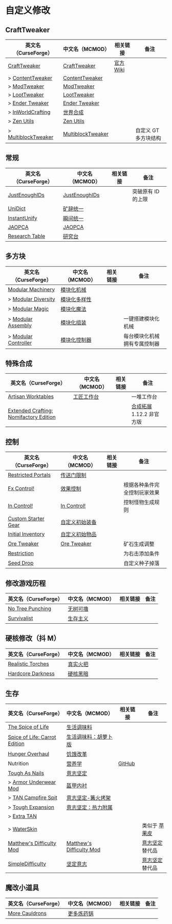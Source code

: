 # 自定义修改

## CraftTweaker

| 英文名（CurseForge）                                                                  | 中文名（MCMOD）                                           | 相关链接                                  | 备注                 |
| ------------------------------------------------------------------------------------- | --------------------------------------------------------- | ----------------------------------------- | -------------------- |
| [CraftTweaker](https://www.curseforge.com/minecraft/mc-mods/crafttweaker)             | [CraftTweaker](https://www.mcmod.cn/class/669.html)       | [官方 Wiki](https://docs.blamejared.com/) |                      |
| > [ContentTweaker](https://www.curseforge.com/minecraft/mc-mods/contenttweaker)       | [ContentTweaker](https://www.mcmod.cn/class/1497.html)    |                                           |                      |
| > [ModTweaker](https://www.curseforge.com/minecraft/mc-mods/modtweaker)               | [ModTweaker](https://www.mcmod.cn/class/448.html)         |                                           |                      |
| > [LootTweaker](https://www.curseforge.com/minecraft/mc-mods/loottweaker)             | [LootTweaker](https://www.mcmod.cn/class/2304.html)       |                                           |                      |
| > [Ender Tweaker](https://www.curseforge.com/minecraft/mc-mods/endertweaker)          | [Ender Tweaker](https://www.mcmod.cn/class/1468.html)     |                                           |                      |
| > [InWorldCrafting](https://www.curseforge.com/minecraft/mc-mods/inworldcrafting)     | [世界合成](https://www.mcmod.cn/class/1916.html)          |                                           |                      |
| > [Zen Utils](https://www.curseforge.com/minecraft/mc-mods/zenutil)                   | [Zen Utils](https://www.mcmod.cn/class/2919.html)         |                                           |                      |
| > [MultiblockTweaker](https://www.curseforge.com/minecraft/mc-mods/multiblocktweaker) | [MultiblockTweaker](https://www.mcmod.cn/class/5379.html) |                                           | 自定义 GT 多方块结构 |

## 常规

| 英文名（CurseForge）                                                          | 中文名（MCMOD）                                       | 相关链接 | 备注               |
| ----------------------------------------------------------------------------- | ----------------------------------------------------- | -------- | ------------------ |
| [JustEnoughIDs](https://www.curseforge.com/minecraft/mc-mods/jeid)            | [JustEnoughIDs](https://www.mcmod.cn/class/1389.html) |          | 突破原有 ID 的上限 |
| [UniDict](https://www.curseforge.com/minecraft/mc-mods/unidict)               | [矿辞统一](https://www.mcmod.cn/class/479.html)       |          |                    |
| [InstantUnify](https://www.curseforge.com/minecraft/mc-mods/instantunify)     | [瞬间统一](https://www.mcmod.cn/class/1284.html)      |          |                    |
| [JAOPCA](https://www.curseforge.com/minecraft/mc-mods/jaopca)                 | [JAOPCA](https://www.mcmod.cn/class/878.html)         |          |                    |
| [Research Table](https://www.curseforge.com/minecraft/mc-mods/research-table) | [研究台](https://www.mcmod.cn/class/3304.html)        |          |                    |

## 多方块

| 英文名（CurseForge）                                                                    | 中文名（MCMOD）                                      | 相关链接 | 备注                         |
| --------------------------------------------------------------------------------------- | ---------------------------------------------------- | -------- | ---------------------------- |
| [Modular Machinery](https://www.curseforge.com/minecraft/mc-mods/modular-machinery)     | [模块化机械](https://www.mcmod.cn/class/1288.html)   |          |                              |
| > [Modular Diversity](https://www.curseforge.com/minecraft/mc-mods/modular-diversity)   | [模块化多样性](https://www.mcmod.cn/class/2034.html) |          |                              |
| > [Modular Magic](https://www.curseforge.com/minecraft/mc-mods/modular-magic)           | [模块化魔法](https://www.mcmod.cn/class/2036.html)   |          |                              |
| > [Modular Assembly](https://www.curseforge.com/minecraft/mc-mods/modular-assembly)     | [模块化组装](https://www.mcmod.cn/class/5210.html)   |          | 一键搭建模块化机械           |
| > [Modular Controller](https://www.curseforge.com/minecraft/mc-mods/modular-controller) | [模块化控制器](https://www.mcmod.cn/class/4699.html) |          | 每台模块化机械拥有专属控制器 |

## 特殊合成

| 英文名（CurseForge）                                                                                                         | 中文名（MCMOD）                                    | 相关链接 | 备注                                                             |
| ---------------------------------------------------------------------------------------------------------------------------- | -------------------------------------------------- | -------- | ---------------------------------------------------------------- |
| [Artisan Worktables](https://www.curseforge.com/minecraft/mc-mods/artisan-worktables)                                        | [工匠工作台](https://www.mcmod.cn/class/1559.html) |          | 一堆工作台                                                       |
| [Extended Crafting: Nomifactory Edition](https://www.curseforge.com/minecraft/mc-mods/extended-crafting-nomifactory-edition) |                                                    |          | [合成拓展](https://www.mcmod.cn/class/1602.html) 1.12.2 非官方版 |

## 控制

| 英文名（CurseForge）                                                                    | 中文名（MCMOD）                                        | 相关链接 | 备注                         |
| --------------------------------------------------------------------------------------- | ------------------------------------------------------ | -------- | ---------------------------- |
| [Restricted Portals](https://www.curseforge.com/minecraft/mc-mods/restricted-portals)   | [传送门限制](https://www.mcmod.cn/class/1911.html)     |          |                              |
| [Fx Control!](https://www.curseforge.com/minecraft/mc-mods/fx-control)                  | [效果控制](https://www.mcmod.cn/class/4942.html)       |          | 根据各种条件完全控制玩家效果 |
| [In Control!](https://www.curseforge.com/minecraft/mc-mods/in-control)                  | [In Control!](https://www.mcmod.cn/class/3826.html)    |          | 控制怪物生成规则             |
| [Custom Starter Gear](https://www.curseforge.com/minecraft/mc-mods/custom-starter-gear) | [自定义初始装备](https://www.mcmod.cn/class/1918.html) |          |                              |
| [Initial Inventory](https://www.curseforge.com/minecraft/mc-mods/initial-inventory)     | [自定义初始物品](https://www.mcmod.cn/class/1510.html) |          |                              |
| [Ore Tweaker](https://www.curseforge.com/minecraft/mc-mods/ore-tweaker)                 | [Ore Tweaker](https://www.mcmod.cn/class/4479.html)    |          | 矿石生成调整                 |
| [Restriction](https://www.curseforge.com/minecraft/mc-mods/restriction)                 |                                                        |          | 为右击添加条件               |
| [Seed Drop](https://www.curseforge.com/minecraft/mc-mods/seed-drop)                     |                                                        |          | 自定义种子掉落               |

## 修改游戏历程

| 英文名（CurseForge）                                                              | 中文名（MCMOD）                                  | 相关链接 | 备注 |
| --------------------------------------------------------------------------------- | ------------------------------------------------ | -------- | ---- |
| [No Tree Punching](https://www.curseforge.com/minecraft/mc-mods/no-tree-punching) | [无树可撸](https://www.mcmod.cn/class/2138.html) |          |      |
| [Survivalist](https://www.curseforge.com/minecraft/mc-mods/survivalist)           | [生存主义](https://www.mcmod.cn/class/862.html)  |          |      |

## 硬核修改（抖 M）

| 英文名（CurseForge）                                                                | 中文名（MCMOD）                                  | 相关链接 | 备注 |
| ----------------------------------------------------------------------------------- | ------------------------------------------------ | -------- | ---- |
| [Realistic Torches](https://www.curseforge.com/minecraft/mc-mods/realistic-torches) | [真实火把](https://www.mcmod.cn/class/2955.html) |          |      |
| [Hardcore Darkness](https://www.curseforge.com/minecraft/mc-mods/hardcore-darkness) | [硬核黑暗](https://www.mcmod.cn/class/1667.html) |          |      |

## 生存

| 英文名（CurseForge）                                                                                       | 中文名（MCMOD）                                                  | 相关链接                                       | 备注                                                   |
| ---------------------------------------------------------------------------------------------------------- | ---------------------------------------------------------------- | ---------------------------------------------- | ------------------------------------------------------ |
| [The Spice of Life](https://www.curseforge.com/minecraft/mc-mods/the-spice-of-life)                        | [生活调味料](https://www.mcmod.cn/class/404.html)                |                                                |                                                        |
| [Spice of Life: Carrot Edition](https://www.curseforge.com/minecraft/mc-mods/spice-of-life-carrot-edition) | [生活调味料：胡萝卜版](https://www.mcmod.cn/class/1836.html)     |                                                |                                                        |
| [Hunger Overhaul](https://www.curseforge.com/minecraft/mc-mods/hunger-overhaul)                            | [饥饿改革](https://www.mcmod.cn/class/458.html)                  |                                                |                                                        |
| Nutrition                                                                                                  | [营养学](https://www.mcmod.cn/class/1271.html)                   | [GitHub](https://github.com/WesCook/Nutrition) |                                                        |
| [Tough As Nails](https://www.curseforge.com/minecraft/mc-mods/tough-as-nails)                              | [意志坚定](https://www.mcmod.cn/class/531.html)                  |                                                |                                                        |
| > [Armor Underwear Mod](https://www.curseforge.com/minecraft/mc-mods/armor-underwear-mod)                  | [盔甲内衬](https://www.mcmod.cn/class/1992.html)                 |                                                |                                                        |
| > [TAN Campfire Spit](https://www.curseforge.com/minecraft/mc-mods/tan-campfire-spit)                      | [意志坚定-篝火烤架](https://www.mcmod.cn/class/848.html)         |                                                |                                                        |
| > [Tough Expansion](https://www.curseforge.com/minecraft/mc-mods/tough-expansion)                          | [意志坚定：热力附属](https://www.mcmod.cn/class/1221.html)       |                                                |                                                        |
| > [Extra TAN](https://www.curseforge.com/minecraft/mc-mods/extra-tan)                                      |                                                                  |                                                |                                                        |
| > [WaterSkin](https://www.curseforge.com/minecraft/mc-mods/waterskin)                                      |                                                                  |                                                | 类似于 [苹果皮](https://www.mcmod.cn/class/744.html)   |
| [Matthew's Difficulty Mod](https://www.curseforge.com/minecraft/mc-mods/matthews-difficulty-mod)           | [Matthew's Difficulty Mod](https://www.mcmod.cn/class/2403.html) |                                                | [意志坚定](https://www.mcmod.cn/class/531.html) 替代品 |
| [SimpleDifficulty](https://www.curseforge.com/minecraft/mc-mods/simpledifficulty)                          | [坚定意志](https://www.mcmod.cn/class/2805.html)                 |                                                | [意志坚定](https://www.mcmod.cn/class/531.html) 替代品 |

## 魔改小道具

| 英文名（CurseForge）                                                          | 中文名（MCMOD）                                    | 相关链接 | 备注 |
| ----------------------------------------------------------------------------- | -------------------------------------------------- | -------- | ---- |
| [More Cauldrons](https://www.curseforge.com/minecraft/mc-mods/more-cauldrons) | [更多炼药锅](https://www.mcmod.cn/class/2223.html) |          |      |
